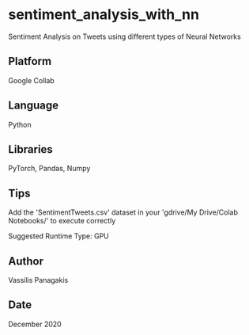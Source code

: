 # sentiment_analysis_with_nn
Sentiment Analysis on Tweets using different types of Neural Networks

## Platform
Google Collab

## Language
Python

## Libraries
PyTorch, Pandas, Numpy

## Tips
Add the 'SentimentTweets.csv' dataset in your 'gdrive/My Drive/Colab Notebooks/' to execute correctly

Suggested Runtime Type: GPU

## Author
Vassilis Panagakis

## Date
December 2020
